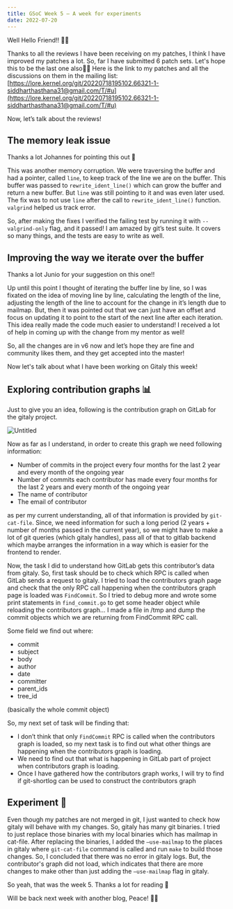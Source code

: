 ```yaml
---
title: GSoC Week 5 — A week for experiments
date: 2022-07-20
---
```


Well Hello Friend!! 👋🏻

Thanks to all the reviews I have been receiving on my patches, I think I have improved my patches a lot. So, far I have submitted 6 patch sets. Let's hope this to be the last one also🤞🏼
Here is the link to my patches and all the discussions on them in the mailing list: [https://lore.kernel.org/git/20220718195102.66321-1-siddharthasthana31@gmail.com/T/#u](https://lore.kernel.org/git/20220718195102.66321-1-siddharthasthana31@gmail.com/T/#u)

Now, let’s talk about the reviews!

## The memory leak issue

Thanks a lot Johannes for pointing this out 🙇

This was another memory corruption. We were traversing the buffer and had a pointer, called `line`, to keep track of the line we are on the buffer. This buffer was passed to `rewrite_ident_line()` which can grow the buffer and return a new buffer. But `line` was still pointing to it and was even later used. The fix was to not use `line` after the call to `rewrite_ident_line()` function. `valgrind` helped us track error.

So, after making the fixes I verified the failing test by running it with `--valgrind-only` flag, and it passed! I am amazed by git’s test suite. It covers so many things, and the tests are easy to write as well.

## Improving the way we iterate over the buffer

Thanks a lot Junio for your suggestion on this one!!

Up until this point I thought of iterating the buffer line by line, so I was fixated on the idea of moving line by line, calculating the length of the line, adjusting the length of the line to account for the change in it’s length due to mailmap. But, then it was pointed out that we can just have an offset and focus on updating it to point to the start of the next line after each iteration. This idea really made the code much easier to understand! I received a lot of help in coming up with the change from my mentor as well! 

So, all the changes are in v6 now and let’s hope they are fine and community likes them, and they get accepted into the master!

Now let's talk about what I have been working on Gitaly this week!

## Exploring contribution graphs 📊

Just to give you an idea, following is the contribution graph on GitLab for the gitaly project.

![Untitled](https://raw.githubusercontent.com/edith007/siddharthasthana.dev/main/source/_posts/GSoC%20Week%205%20%E2%80%94%20A%20week%20for%20experiments%2016272c5bb1744d20bcc35006c1ef784f/Untitled.png)

Now as far as I understand, in order to create this graph we need following information:

- Number of commits in the project every four months for the last 2 year and every month of the ongoing year
- Number of commits each contributor has made every four months for the last 2 years and every month of the ongoing year
- The name of contributor
- The email of contributor

as per my current understanding, all of that information is provided by `git-cat-file`. Since, we need information for such a long period (2 years + number of months passed in the current year), so we might have to make a lot of git queries (which gitaly handles), pass all of that to gitlab backend which maybe arranges the information in a way which is easier for the frontend to render. 

Now, the task I did to understand how GitLab gets this contributor’s data from gitaly. So, first task should be to check which RPC is called when GitLab sends a request to gitaly. I tried to load the contributors graph page and check that the only RPC call happening when the contributors graph page is loaded was `FindCommit`. So I tried to debug more and wrote some print statements in `find_commit.go` to get some header object while reloading the contributors graph… I made a file in /tmp and dump the commit objects which we are returning from FindCommit RPC call. 

Some field we find out where:

- commit
- subject
- body
- author
- date
- committer
- parent_ids
- tree_id

(basically the whole commit object)

So, my next set of task will be finding that:

- I don’t think that only `FindCommit` RPC is called when the contributors graph is loaded, so my next task is to find out what other things are happening when the contributors graph is loading.
- We need to find out that what is happening in GitLab part of project when contributors graph is loading.
- Once I have gathered how the contributors graph works, I will try to find if git-shortlog can be used to construct the contributors graph

## Experiment 🧪

Even though my patches are not merged in git, I just wanted to check how gitaly will behave with my changes. So, gitaly has many git binaries. I tried to just replace those binaries with my local binaries which has mailmap in cat-file. After replacing the binaries, I added the `—use-mailmap` to the places in gitaly where `git-cat-file` command is called and run `make` to build those changes. So, I concluded that there was no error in gitaly logs. But, the contributor's graph did not load, which indicates that there are more changes to make other than just adding the `—use-mailmap` flag in gitaly.

So yeah, that was the week 5. Thanks a lot for reading 🙂

Will be back next week with another blog, Peace! ✌🏻
